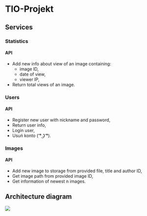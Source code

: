 # TIO-Projekt

## Services

### Statistics

#### API

- Add new info about view of an image containing:
  - image ID,
  - date of view,
  - viewer IP,
- Return total views of an image.

### Users

#### API

- Register new user with nickname and password,
- Return user info,
- Login user,
- Usuń konto ( ͡° ͜ʖ ͡°).

### Images

#### API

- Add new image to storage from provided file, title and author ID,
- Get image path from provided image ID,
- Get information of newest n images.


## Architecture diagram

<img src="https://raw.githubusercontent.com/RalphRaspberr/TIO-Projekt/master/diagram_v0.2.png">
